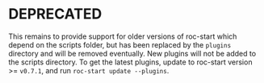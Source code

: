 # DEPRECATED
This remains to provide support for older versions of roc-start which depend on the scripts folder, but has been replaced by the `plugins` directory and will be removed eventually. New plugins will not be added to the scripts directory. To get the latest plugins, update to roc-start version >= `v0.7.1`, and run `roc-start update --plugins`.